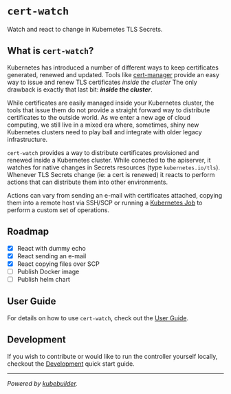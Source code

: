 # `cert-watch`
Watch and react to change in Kubernetes TLS Secrets.

## What is `cert-watch`?

Kubernetes has introduced a number of different ways to keep certificates generated, renewed and updated. Tools like [cert-manager](https://cert-manager.io/docs/) provide an easy way to issue and renew TLS certificates _inside the cluster_ The only drawback is exactly that last bit: **_inside the cluster_**.

While certificates are easily managed inside your Kubernetes cluster, the tools that issue them do not provide a straight forward way to distribute certificates to the outside world. As we enter a new age of cloud computing, we still live in a mixed era where, sometimes, shiny new Kubernetes clusters need to play ball and integrate with older legacy infrastructure.

`cert-watch` provides a way to distribute certificates provisioned and renewed inside a Kubernetes cluster. While conected to the apiserver, it watches for native changes in Secrets resources (type `kubernetes.io/tls`). Whenever TLS Secrets change (ie: a cert is renewed) it reacts to perform actions that can distribute them into other environments.

Actions can vary from sending an e-mail with certificates attached, copying them into a remote host via SSH/SCP or running a [Kubernetes Job](https://kubernetes.io/docs/concepts/workloads/controllers/job/) to perform a custom set of operations.

## Roadmap

- [x] React with dummy echo
- [x] React sending an e-mail
- [x] React copying files over SCP
- [ ] Publish Docker image
- [ ] Publish helm chart

## User Guide

For details on how to use `cert-watch`, check out the [User Guide](UserGuide.md).

## Development

If you wish to contribute or would like to run the controller yourself locally, checkout the [Development](Development.md) quick start guide.

---

_Powered by [kubebuilder](https://book.kubebuilder.io)._
